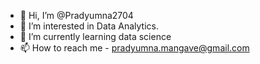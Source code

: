 - 👋 Hi, I’m @Pradyumna2704
- 👀 I’m interested in Data Analytics.
- 🌱 I’m currently learning data science
- 📫 How to reach me - pradyumna.mangave@gmail.com

<!---
Pradyumna2704/Pradyumna2704 is a ✨ special ✨ repository because its `README.md` (this file) appears on your GitHub profile.
You can click the Preview link to take a look at your changes.
--->
